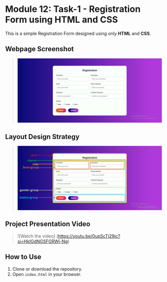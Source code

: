 # Module 12: Task-1 - Registration Form using HTML and CSS

This is a simple Registration Form designed using only **HTML** and **CSS**.

## Webpage Screenshot
> ![Task Output](regform.jpg)  

## Layout Design Strategy
> ![Design Strategy](design-strategy.jpg)

## Project Presentation Video
> ![Watch the video]
> (https://youtu.be/0upScTj29ic?si=HkIGdNGSFGRWj-Ng)

## How to Use
1. Clone or download the repository.
2. Open `index.html` in your browser.

